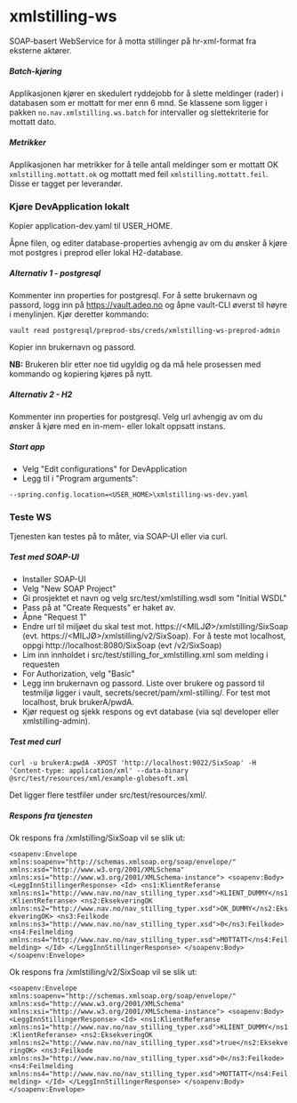 # xmlstilling-ws
SOAP-basert WebService for å motta stillinger på hr-xml-format fra eksterne aktører.

##### Batch-kjøring
Applikasjonen kjører en skedulert ryddejobb for å slette meldinger (rader) i databasen som er mottatt for mer enn 6 mnd.
Se klassene som ligger i pakken `no.nav.xmlstilling.ws.batch` for intervaller og slettekriterie for mottatt dato.

##### Metrikker
Applikasjonen har metrikker for å telle antall meldinger som er mottatt OK `xmlstilling.mottatt.ok` og
mottatt med feil `xmlstilling.mottatt.feil`. Disse er tagget per leverandør.

### Kjøre DevApplication lokalt
Kopier application-dev.yaml til USER_HOME.

Åpne filen, og editer database-properties avhengig av om du ønsker å kjøre mot postgres i preprod eller lokal H2-database.

##### Alternativ 1 - postgresql

Kommenter inn properties for postgresql. For å sette brukernavn og passord, logg inn på https://vault.adeo.no og åpne
vault-CLI øverst til høyre i menylinjen. Kjør deretter kommando:

`vault read postgresql/preprod-sbs/creds/xmlstilling-ws-preprod-admin`

Kopier inn brukernavn og passord.

**NB:** Brukeren blir etter noe tid ugyldig og da må hele prosessen med kommando og kopiering
kjøres på nytt.

##### Alternativ 2 - H2

Kommenter inn properties for postgresql. Velg url avhengig av om du ønsker å kjøre med en in-mem- eller lokalt oppsatt instans.

##### Start app
* Velg "Edit configurations" for DevApplication
* Legg til i "Program arguments":

`--spring.config.location=<USER_HOME>\xmlstilling-ws-dev.yaml`

### Teste WS
Tjenesten kan testes på to måter, via SOAP-UI eller via curl. 
 
##### Test med SOAP-UI
* Installer SOAP-UI
* Velg "New SOAP Project"
* Gi prosjektet et navn og velg src/test/xmlstilling.wsdl som "Initial WSDL"
* Pass på at "Create Requests" er haket av.
* Åpne "Request 1"
* Endre url til miljøet du skal test mot. https://<MILJØ>/xmlstilling/SixSoap (evt. https://<MILJØ>/xmlstilling/v2/SixSoap). For å teste mot localhost, oppgi http://localhost:8080/SixSoap (evt /v2/SixSoap)
* Lim inn innholdet i src/test/stilling_for_xmlstilling.xml som melding i requesten
* For Authorization, velg "Basic"
* Legg inn brukernavn og passord. Liste over brukere og passord til testmiljø ligger i vault, secrets/secret/pam/xml-stilling/. For test mot localhost, bruk brukerA/pwdA.
* Kjør request og sjekk respons og evt database (via sql developer eller xmlstilling-admin).

##### Test med curl
`curl -u brukerA:pwdA -XPOST 'http://localhost:9022/SixSoap' -H 'Content-type: application/xml' --data-binary @src/test/resources/xml/example-globesoft.xml`

Det ligger flere testfiler under src/test/resources/xml/.

##### Respons fra tjenesten
Ok respons fra /xmlstilling/SixSoap vil se slik ut:

`<soapenv:Envelope xmlns:soapenv="http://schemas.xmlsoap.org/soap/envelope/" xmlns:xsd="http://www.w3.org/2001/XMLSchema" xmlns:xsi="http://www.w3.org/2001/XMLSchema-instance">
   <soapenv:Body>
      <LeggInnStillingerResponse>
         <Id>
            <ns1:KlientReferanse xmlns:ns1="http://www.nav.no/nav_stilling_typer.xsd">KLIENT_DUMMY</ns1:KlientReferanse>
            <ns2:EksekveringOK xmlns:ns2="http://www.nav.no/nav_stilling_typer.xsd">OK_DUMMY</ns2:EksekveringOK>
            <ns3:Feilkode xmlns:ns3="http://www.nav.no/nav_stilling_typer.xsd">0</ns3:Feilkode>
            <ns4:Feilmelding xmlns:ns4="http://www.nav.no/nav_stilling_typer.xsd">MOTTATT</ns4:Feilmelding>
         </Id>
      </LeggInnStillingerResponse>
   </soapenv:Body>
</soapenv:Envelope>`

Ok respons fra /xmlstilling/v2/SixSoap vil se slik ut:

`<soapenv:Envelope xmlns:soapenv="http://schemas.xmlsoap.org/soap/envelope/" xmlns:xsd="http://www.w3.org/2001/XMLSchema" xmlns:xsi="http://www.w3.org/2001/XMLSchema-instance">
   <soapenv:Body>
      <LeggInnStillingerResponse>
         <Id>
            <ns1:KlientReferanse xmlns:ns1="http://www.nav.no/nav_stilling_typer.xsd">KLIENT_DUMMY</ns1:KlientReferanse>
            <ns2:EksekveringOK xmlns:ns2="http://www.nav.no/nav_stilling_typer.xsd">true</ns2:EksekveringOK>
            <ns3:Feilkode xmlns:ns3="http://www.nav.no/nav_stilling_typer.xsd">0</ns3:Feilkode>
            <ns4:Feilmelding xmlns:ns4="http://www.nav.no/nav_stilling_typer.xsd">MOTTATT</ns4:Feilmelding>
         </Id>
      </LeggInnStillingerResponse>
   </soapenv:Body>
</soapenv:Envelope>`
